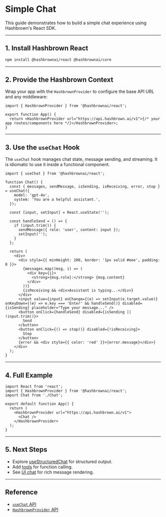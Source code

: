 # Simple Chat

This guide demonstrates how to build a simple chat experience using Hashbrown's React SDK.

---

## 1. Install Hashbrown React

```bash
npm install @hashbrownai/react @hashbrownai/core
```

---

## 2. Provide the Hashbrown Context

Wrap your app with the `HashbrownProvider` to configure the base API URL and any middleware:

```tsx
import { HashbrownProvider } from '@hashbrownai/react';

export function App() {
  return <HashbrownProvider url="https://api.hashbrown.ai/v1">{/* your app routes/components here */}</HashbrownProvider>;
}
```

---

## 3. Use the `useChat` Hook

The `useChat` hook manages chat state, message sending, and streaming. It is idiomatic to use it inside a functional component.

```tsx
import { useChat } from '@hashbrownai/react';

function Chat() {
  const { messages, sendMessage, isSending, isReceiving, error, stop } = useChat({
    model: 'gpt-4o',
    system: 'You are a helpful assistant.',
  });

  const [input, setInput] = React.useState('');

  const handleSend = () => {
    if (input.trim()) {
      sendMessage({ role: 'user', content: input });
      setInput('');
    }
  };

  return (
    <div>
      <div style={{ minHeight: 200, border: '1px solid #eee', padding: 8 }}>
        {messages.map((msg, i) => (
          <div key={i}>
            <strong>{msg.role}:</strong> {msg.content}
          </div>
        ))}
        {isReceiving && <div>Assistant is typing...</div>}
      </div>
      <input value={input} onChange={(e) => setInput(e.target.value)} onKeyDown={(e) => e.key === 'Enter' && handleSend()} disabled={isSending} placeholder="Type your message..." />
      <button onClick={handleSend} disabled={isSending || !input.trim()}>
        Send
      </button>
      <button onClick={() => stop()} disabled={!isReceiving}>
        Stop
      </button>
      {error && <div style={{ color: 'red' }}>{error.message}</div>}
    </div>
  );
}
```

---

## 4. Full Example

```tsx
import React from 'react';
import { HashbrownProvider } from '@hashbrownai/react';
import Chat from './Chat';

export default function App() {
  return (
    <HashbrownProvider url="https://api.hashbrown.ai/v1">
      <Chat />
    </HashbrownProvider>
  );
}
```

---

## 5. Next Steps

- Explore [useStructuredChat](../api/useStructuredChat.md) for structured output.
- Add [tools](../recipe/tools.md) for function calling.
- See [UI chat](../recipe/ui-chat.md) for rich message rendering.

---

## Reference

- [`useChat` API](../api/useChat.md)
- [`HashbrownProvider` API](../api/HashbrownProvider.md)
